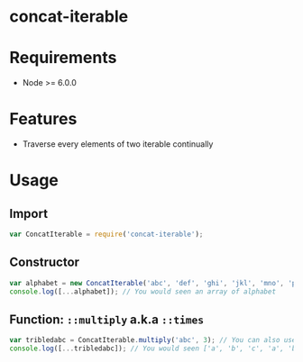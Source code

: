 
# concat-iterable

# Requirements

 * Node >= 6.0.0

# Features

 * Traverse every elements of two iterable continually

# Usage

## Import

```javascript
var ConcatIterable = require('concat-iterable');
```

## Constructor

```javascript
var alphabet = new ConcatIterable('abc', 'def', 'ghi', 'jkl', 'mno', 'pqrs', 'tuv', 'wxyz');
console.log([...alphabet]); // You would seen an array of alphabet
```

## Function: `::multiply` a.k.a `::times`

```javascript
var tribledabc = ConcatIterable.multiply('abc', 3); // You can also use `times` instead of `multiply`
console.log([...tribledabc]); // You would seen ['a', 'b', 'c', 'a', 'b', 'c', 'a', 'b', 'c']
```
